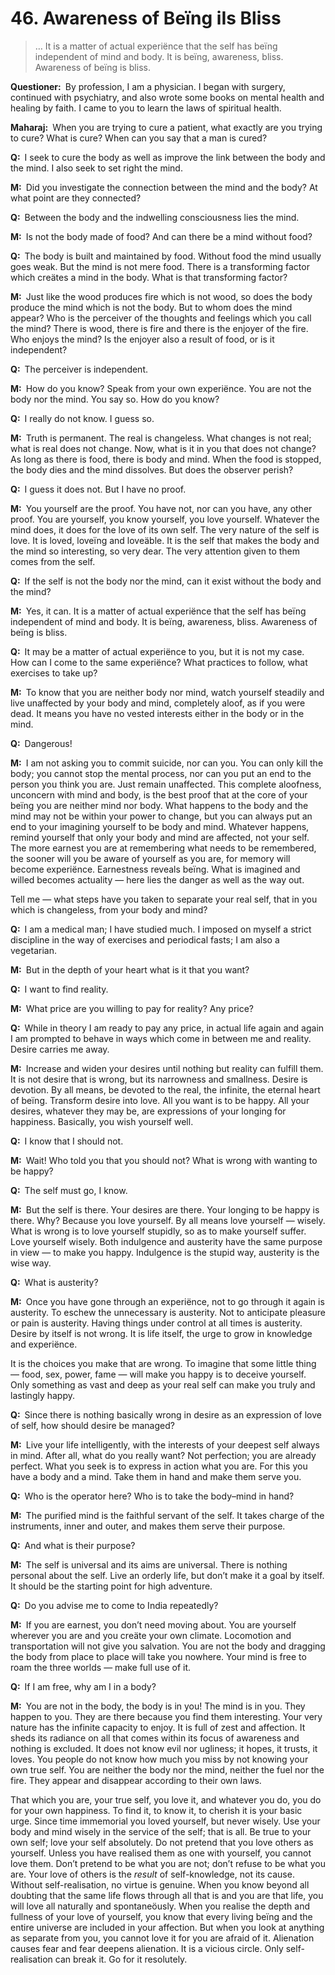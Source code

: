 # 46. Awareness of Beïng iIs Bliss

>… It is a matter of actual experiënce that the self has beïng independent of mind and body. 
It is beïng, awareness, bliss. 
Awareness of beïng is bliss.

**Questioner:**&ensp;By profession, I am a physician. 
I began with surgery, continued with psychiatry, and also wrote some books on mental health and healing by faith. 
I came to you to learn the laws of spiritual health.

**Maharaj:**&ensp;When you are trying to cure a patient, what exactly are you trying to cure? 
What is cure? 
When can you say that a man is cured?

**Q:**&ensp;I seek to cure the body as well as improve the link between the body and the mind. 
I also seek to set right the mind.

**M:**&ensp;Did you investigate the connection between the mind and the body? 
At what point are they connected?

**Q:**&ensp;Between the body and the indwelling consciousness lies the mind.

**M:**&ensp;Is not the body made of food? 
And can there be a mind without food?

**Q:**&ensp;The body is built and maintained by food. 
Without food the mind usually goes weak. 
But the mind is not mere food. 
There is a transforming factor which creätes a mind in the body. 
What is that transforming factor?

**M:**&ensp;Just like the wood produces fire which is not wood, so does the body produce the mind which is not the body. 
But to whom does the mind appear? 
Who is the perceiver of the thoughts and feelings which you call the mind? 
There is wood, there is fire and there is the enjoyer of the fire. 
Who enjoys the mind? 
Is the enjoyer also a result of food, or is it independent?

**Q:**&ensp;The perceiver is independent.

**M:**&ensp;How do you know? 
Speak from your own experiënce. 
You are not the body nor the mind. 
You say so. 
How do you know?

**Q:**&ensp;I really do not know. 
I guess so.

**M:**&ensp;Truth is permanent. 
The real is changeless. 
What changes is not real; what is real does not change. 
Now, what is it in you that does not change? 
As long as there is food, there is body and mind. 
When the food is stopped, the body dies and the mind dissolves. 
But does the observer perish?

**Q:**&ensp;I guess it does not. 
But I have no proof.

**M:**&ensp;You yourself are the proof. 
You have not, nor can you have, any other proof. 
You are yourself, you know yourself, you love yourself. 
Whatever the mind does, it does for the love of its own self. 
The very nature of the self is love. 
It is loved, loveïng and loveäble. 
It is the self that makes the body and the mind so interesting, so very dear. 
The very attention given to them comes from the self.

**Q:**&ensp;If the self is not the body nor the mind, can it exist without the body and the mind?

**M:**&ensp;Yes, it can. 
It is a matter of actual experiënce that the self has beïng independent of mind and body. 
It is beïng, awareness, bliss. 
Awareness of beïng is bliss.

**Q:**&ensp;It may be a matter of actual experiënce to you, but it is not my case. 
How can I come to the same experiënce? 
What practices to follow, what exercises to take up?

**M:**&ensp;To know that you are neither body nor mind, watch yourself steadily and live unaffected by your body and mind, completely aloof, as if you were dead. 
It means you have no vested interests either in the body or in the mind.

**Q:**&ensp;Dangerous!

**M:**&ensp;I am not asking you to commit suicide, nor can you. 
You can only kill the body; you cannot stop the mental process, nor can you put an end to the person you think you are. 
Just remain unaffected. 
This complete aloofness, unconcern with mind and body, is the best proof that at the core of your beïng you are neither mind nor body. 
What happens to the body and the mind may not be within your power to change, but you can always put an end to your imagining yourself to be body and mind. 
Whatever happens, remind yourself that only your body and mind are affected, not your self. 
The more earnest you are at remembering what needs to be remembered, the sooner will you be aware of yourself as you are, for memory will become experiënce. 
Earnestness reveals beïng. 
What is imagined and willed becomes actuality — here lies the danger as well as the way out. 

Tell me — what steps have you taken to separate your real self, that in you which is changeless, from your body and mind?

**Q:**&ensp;I am a medical man; I have studied much. 
I imposed on myself a strict discipline in the way of exercises and periodical fasts; I am also a vegetarian.

**M:**&ensp;But in the depth of your heart what is it that you want?

**Q:**&ensp;I want to find reality.

**M:**&ensp;What price are you willing to pay for reality? 
Any price?

**Q:**&ensp;While in theory I am ready to pay any price, in actual life again and again I am prompted to behave in ways which come in between me and reality. 
Desire carries me away.

**M:**&ensp;Increase and widen your desires until nothing but reality can fulfill them. 
It is not desire that is wrong, but its narrowness and smallness. 
Desire is devotion. 
By all means, be devoted to the real, the infinite, the eternal heart of beïng. 
Transform desire into love. 
All you want is to be happy. 
All your desires, whatever they may be, are expressions of your longing for happiness. 
Basically, you wish yourself well.

**Q:**&ensp;I know that I should not.

**M:**&ensp;Wait! 
Who told you that you should not? 
What is wrong with wanting to be happy?

**Q:**&ensp;The self must go, I know.

**M:**&ensp;But the self is there. 
Your desires are there. 
Your longing to be happy is there. 
Why? 
Because you love yourself. 
By all means love yourself — wisely. 
What is wrong is to love yourself stupidly, so as to make yourself suffer. 
Love yourself wisely. 
Both indulgence and austerity have the same purpose in view — to make you happy. 
Indulgence is the stupid way, austerity is the wise way.

**Q:**&ensp;What is austerity?

**M:**&ensp;Once you have gone through an experiënce, not to go through it again is austerity. 
To eschew the unnecessary is austerity. 
Not to anticipate pleasure or pain is austerity. 
Having things under control at all times is austerity. 
Desire by itself is not wrong. 
It is life itself, the urge to grow in knowledge and experiënce. 

It is the choices you make that are wrong. 
To imagine that some little thing — food, sex, power, fame — will make you happy is to deceive yourself. 
Only something as vast and deep as your real self can make you truly and lastingly happy.

**Q:**&ensp;Since there is nothing basically wrong in desire as an expression of love of self, how should desire be managed?

**M:**&ensp;Live your life intelligently, with the interests of your deepest self always in mind. 
After all, what do you really want? 
Not perfection; you are already perfect. 
What you seek is to express in action what you are. 
For this you have a body and a mind. 
Take them in hand and make them serve you.

**Q:**&ensp;Who is the operator here? 
Who is to take the body–mind in hand?

**M:**&ensp;The purified mind is the faithful servant of the self. 
It takes charge of the instruments, inner and outer, and makes them serve their purpose.

**Q:**&ensp;And what is their purpose?

**M:**&ensp;The self is universal and its aims are universal. 
There is nothing personal about the self. 
Live an orderly life, but don’t make it a goal by itself. 
It should be the starting point for high adventure.

**Q:**&ensp;Do you advise me to come to India repeatedly?

**M:**&ensp;If you are earnest, you don’t need moving about. 
You are yourself wherever you are and you creäte your own climate. 
Locomotion and transportation will not give you salvation. 
You are not the body and dragging the body from place to place will take you nowhere. 
Your mind is free to roam the three worlds — make full use of it.

**Q:**&ensp;If I am free, why am I in a body?

**M:**&ensp;You are not in the body, the body is in you! 
The mind is in you. 
They happen to you. 
They are there because you find them interesting. 
Your very nature has the infinite capacity to enjoy. 
It is full of zest and affection. 
It sheds its radiance on all that comes within its focus of awareness and nothing is excluded. 
It does not know evil nor ugliness; it hopes, it trusts, it loves. 
You people do not know how much you miss by not knowing your own true self. 
You are neither the body nor the mind, neither the fuel nor the fire. 
They appear and disappear according to their own laws. 

That which you are, your true self, you love it, and whatever you do, you do for your own happiness. 
To find it, to know it, to cherish it is your basic urge. 
Since time immemorial you loved yourself, but never wisely. 
Use your body and mind wisely in the service of the self; that is all. 
Be true to your own self; love your self absolutely. 
Do not pretend that you love others as yourself. 
Unless you have realised them as one with yourself, you cannot love them. 
Don’t pretend to be what you are not; don’t refuse to be what you are. 
Your love of others is the *result* of self-knowledge, not its cause. 
Without self-realisation, no virtue is genuine. 
When you know beyond all doubting that the same life flows through all that is and you are that life, you will love all naturally and spontaneöusly. 
When you realise the depth and fullness of your love of yourself, you know that every living beïng and the entire universe are included in your affection. 
But when you look at anything as separate from you, you cannot love it for you are afraid of it. 
Alienation causes fear and fear deepens alienation. 
It is a vicious circle. 
Only self-realisation can break it. 
Go for it resolutely.
